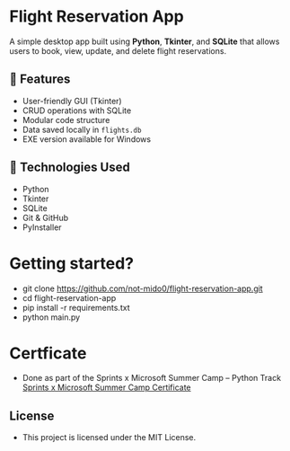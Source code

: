 #  Flight Reservation App

A simple desktop app built using **Python**, **Tkinter**, and **SQLite** that allows users to book, view, update, and delete flight reservations.

## 📌 Features

- User-friendly GUI (Tkinter)
- CRUD operations with SQLite
- Modular code structure
- Data saved locally in `flights.db`
- EXE version available for Windows

## 🧰 Technologies Used

- Python
- Tkinter
- SQLite
- Git & GitHub
- PyInstaller


# Getting started? 

- git clone https://github.com/not-mido0/flight-reservation-app.git
- cd flight-reservation-app
- pip install -r requirements.txt
- python main.py

# Certficate 
- Done as part of the Sprints x Microsoft Summer Camp – Python Track
[Sprints x Microsoft Summer Camp Certificate](https://sprints.ai/journeys/learning/ID%20-%20SPR%20-%20R40O6A/view-certificate-serial)

## License

- This project is licensed under the MIT License.

